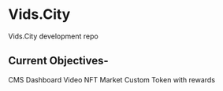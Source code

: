 # Vids.City

Vids.City development repo

## Current Objectives-

CMS Dashboard
Video NFT Market
Custom Token with rewards
